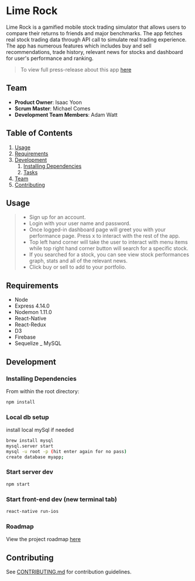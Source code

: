 # Lime Rock

Lime Rock is a gamified mobile stock trading simulator that allows users to compare their returns to friends and major benchmarks. The app fetches real stock trading data through API call to simulate real trading experience. The app has numerous features which includes buy and sell recommendations, trade history, relevant news for stocks and dashboard for user's performance and ranking.

> To view full press-release about this app [here](https://github.com/nazguls/thesis/_PRESS-RELEASE.md)
## Team

  - __Product Owner__: Isaac Yoon
  - __Scrum Master__: Michael Comes
  - __Development Team Members__: Adam Watt

## Table of Contents

1. [Usage](#Usage)
1. [Requirements](#requirements)
1. [Development](#development)
    1. [Installing Dependencies](#installing-dependencies)
    1. [Tasks](#tasks)
1. [Team](#team)
1. [Contributing](#contributing)

## Usage
> - Sign up for an account.
> - Login with your user name and password.
> - Once logged-in dashboard page will greet you with your performance page. Press x to interact with the rest of the app.
> - Top left hand corner will take the user to interact with menu items while top right hand corner button will search for a specific stock.
> - If you searched for a stock, you can see view stock performances graph, stats and all of the relevant news.
> - Click buy or sell to add to your portfolio.

## Requirements

- Node
- Express 4.14.0
- Nodemon 1.11.0
- React-Native
- React-Redux
- D3
- Firebase
- Sequelize
_ MySQL

## Development

### Installing Dependencies

From within the root directory:

```sh
npm install
```

### Local db setup

install local mySql if needed

```sh
brew install mysql
mysql.server start
mysql -u root -p (hit enter again for no pass)
create database myapp;
```

### Start server dev
```sh
npm start
```

### Start front-end dev (new terminal tab)
```sh
react-native run-ios
```


### Roadmap

View the project roadmap [here](https://github.com/brandybucks/brandybucks/issues)


## Contributing

See [CONTRIBUTING.md](https://github.com/brandybucks/brandybucks/blob/master/_CONTRIBUTING.md) for contribution guidelines.
